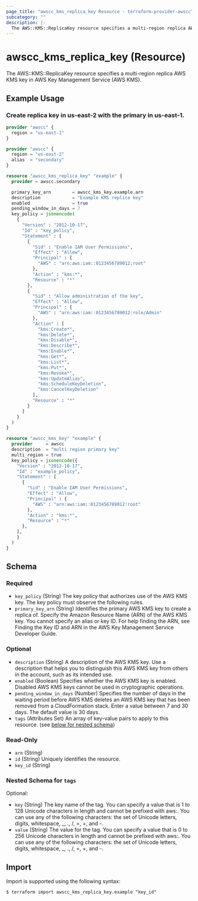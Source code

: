 ```yaml
---
page_title: "awscc_kms_replica_key Resource - terraform-provider-awscc"
subcategory: ""
description: |-
  The AWS::KMS::ReplicaKey resource specifies a multi-region replica AWS KMS key in AWS Key Management Service (AWS KMS).
---
```


# awscc_kms_replica_key (Resource)

The AWS::KMS::ReplicaKey resource specifies a multi-region replica AWS KMS key in AWS Key Management Service (AWS KMS).

## Example Usage

### Create replica key in us-east-2 with the primary in us-east-1.

```terraform
provider "awscc" {
  region = "us-east-1"
}

provider "awscc" {
  region = "us-east-2"
  alias  = "secondary"
}

resource "awscc_kms_replica_key" "example" {
  provider = awscc.secondary

  primary_key_arn        = awscc_kms_key.example.arn
  description            = "Example KMS replica key"
  enabled                = true
  pending_window_in_days = 7
  key_policy = jsonencode(
    {
      "Version" : "2012-10-17",
      "Id" : "key_policy",
      "Statement" : [
        {
          "Sid" : "Enable IAM User Permissions",
          "Effect" : "Allow",
          "Principal" : {
            "AWS" : "arn:aws:iam::0123456789012:root"
          },
          "Action" : "kms:*",
          "Resource" : "*"
        },
        {
          "Sid" : "Allow administration of the key",
          "Effect" : "Allow",
          "Principal" : {
            "AWS" : "arn:aws:iam::0123456789012:role/Admin"
          },
          "Action" : [
            "kms:Create*",
            "kms:Delete*",
            "kms:Disable*",
            "kms:Describe*",
            "kms:Enable*",
            "kms:Get*",
            "kms:List*",
            "kms:Put*",
            "kms:Revoke*",
            "kms:UpdateAlias",
            "kms:ScheduleKeyDeletion",
            "kms:CancelKeyDeletion"
          ],
          "Resource" : "*"
        }
      ]
    }
  )
}

resource "awscc_kms_key" "example" {
  provider     = awscc
  description  = "multi region primary key"
  multi_region = true
  key_policy = jsonencode({
    "Version" : "2012-10-17",
    "Id" : "example_policy",
    "Statement" : [
      {
        "Sid" : "Enable IAM User Permissions",
        "Effect" : "Allow",
        "Principal" : {
          "AWS" : "arn:aws:iam::0123456789012:root"
        },
        "Action" : "kms:*",
        "Resource" : "*"
      },
    ],
    }
  )
}
```

<!-- schema generated by tfplugindocs -->
## Schema

### Required

- `key_policy` (String) The key policy that authorizes use of the AWS KMS key. The key policy must observe the following rules.
- `primary_key_arn` (String) Identifies the primary AWS KMS key to create a replica of. Specify the Amazon Resource Name (ARN) of the AWS KMS key. You cannot specify an alias or key ID. For help finding the ARN, see Finding the Key ID and ARN in the AWS Key Management Service Developer Guide.

### Optional

- `description` (String) A description of the AWS KMS key. Use a description that helps you to distinguish this AWS KMS key from others in the account, such as its intended use.
- `enabled` (Boolean) Specifies whether the AWS KMS key is enabled. Disabled AWS KMS keys cannot be used in cryptographic operations.
- `pending_window_in_days` (Number) Specifies the number of days in the waiting period before AWS KMS deletes an AWS KMS key that has been removed from a CloudFormation stack. Enter a value between 7 and 30 days. The default value is 30 days.
- `tags` (Attributes Set) An array of key-value pairs to apply to this resource. (see [below for nested schema](#nestedatt--tags))

### Read-Only

- `arn` (String)
- `id` (String) Uniquely identifies the resource.
- `key_id` (String)

<a id="nestedatt--tags"></a>
### Nested Schema for `tags`

Optional:

- `key` (String) The key name of the tag. You can specify a value that is 1 to 128 Unicode characters in length and cannot be prefixed with aws:. You can use any of the following characters: the set of Unicode letters, digits, whitespace, _, ., /, =, +, and -.
- `value` (String) The value for the tag. You can specify a value that is 0 to 256 Unicode characters in length and cannot be prefixed with aws:. You can use any of the following characters: the set of Unicode letters, digits, whitespace, _, ., /, =, +, and -.

## Import

Import is supported using the following syntax:

```shell
$ terraform import awscc_kms_replica_key.example "key_id"
```